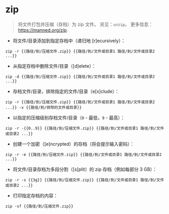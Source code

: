 # zip

> 将文件打包并压缩（存档）为 zip 文件。
> 另见：`unzip`。
> 更多信息：<https://manned.org/zip>.

- 将文件/目录添加到指定存档中（递归地 [r]ecursively）：

`zip -r {{路径/到/压缩文件.zip}} {{路径/到/文件或目录1 路径/到/文件或目录2 ...}}`

- 从指定存档中删除文件/目录（[d]elete）：

`zip -d {{路径/到/压缩文件.zip}} {{路径/到/文件或目录1 路径/到/文件或目录2 ...}}`

- 存档文件/目录，排除指定的文件/目录（e[x]clude）：

`zip -r {{路径/到/压缩文件.zip}} {{路径/到/文件或目录1 路径/到/文件或目录2 ...}} -x {{路径/到/排除的文件或目录}}`

- 以指定的压缩级别存档文件/目录（`0` - 最低，`9` - 最高）：

`zip -r -{{0..9}} {{路径/到/压缩文件.zip}} {{路径/到/文件或目录1 路径/到/文件或目录2 ...}}`

- 创建一个加密（[e]ncrypted）的存档（将会提示输入密码）：

`zip -r -e {{路径/到/压缩文件.zip}} {{路径/到/文件或目录1 路径/到/文件或目录2 ...}}`

- 将文件/目录存档为多段分割（[s]plit）的 zip 存档（例如每部分 3 GB）：

`zip -r -s {{3g}} {{路径/到/压缩文件.zip}} {{路径/到/文件或目录1 路径/到/文件或目录2 ...}}`

- 打印指定存档的内容：

`zip -sf {{路径/到/压缩文件.zip}}`
